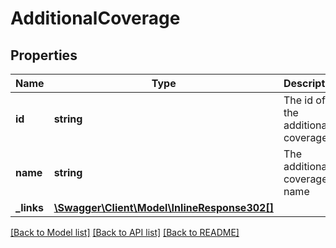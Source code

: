 # AdditionalCoverage

## Properties
Name | Type | Description | Notes
------------ | ------------- | ------------- | -------------
**id** | **string** | The id of the additional coverage | [optional] 
**name** | **string** | The additional coverage name | [optional] 
**_links** | [**\Swagger\Client\Model\InlineResponse302[]**](InlineResponse302.md) |  | [optional] 

[[Back to Model list]](../README.md#documentation-for-models) [[Back to API list]](../README.md#documentation-for-api-endpoints) [[Back to README]](../README.md)


